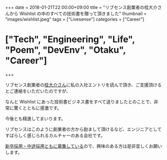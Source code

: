 +++
date = 2018-01-21T22:00:00+09:00
title = "リブセンス創業者の桂大介さんから Wishlist の中のすべての技術書を贈って頂きました"
thumbnail = "images/wishlist.jpeg"
tags = ["Livesense"]
categories = ["Career"]
# ["Tech", "Engineering", "Life", "Poem", "DevEnv", "Otaku", "Career"]
+++

リブセンス創業者の[桂大介さん](https://qiita.com/dkatsura/items/3364b293ed1451a66a8a)に私の入社エントリを読んで頂き、ご支援頂けるとご連絡をいただいたのですが、

なんと Wishlist にあった技術書ビジネス書をすべて送りましたとのことで、非常に驚くとともに感激です。

今後とも精進してまいります。

リブセンスはこのように創業者の方から励まして頂けるなど、エンジニアとしてすばらしく感じられるカルチャーのある会社です。

[新卒採用・中途採用ともに募集している](https://recruit.livesense.co.jp/)ので、興味のある方は是非宜しくお願いします。